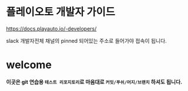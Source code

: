 # 플레이오토 개발자 가이드 
https://docs.playauto.io/-developers/

slack 개발자전체 채널의 pinned 되어있는 주소로 들어가야 접속이 됩니다.

# welcome
**이곳은 git 연습용 `테스트 리포지토리`로 마음대로 `커밋/푸쉬/머지/브랜치` 하셔도 됩니다.**
